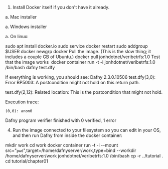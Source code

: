 1. Install Docker itself if you don't have it already.

  a. Mac installer

  a. Windows installer

  a. On linux:

sudo apt install docker.io
sudo service docker restart
sudo addgroup $USER docker
newgrp docker
Pull the image. (This is the slow thing; it includes a couple GB of Ubuntu.)
    docker pull jonhdotnet/veribetrfs:1.0
Test that the image works
​    docker container run -t -i jonhdotnet/veribetrfs:1.0 /bin/bash
    dafny test.dfy

If everything is working, you should see:
Dafny 2.3.0.10506
test.dfy(3,0): Error BP5003: A postcondition might not hold on this return path.

test.dfy(2,12): Related location: This is the postcondition that might not hold.

Execution trace:

    (0,0): anon0

 

Dafny program verifier finished with 0 verified, 1 error



4. Run the image connected to your filesystem so you can edit in your OS, and then run Dafny from inside the docker container:




mkdir work
cd work
docker container run -t -i --mount src="`pwd`",target=/home/dafnyserver/work,type=bind --workdir /home/dafnyserver/work jonhdotnet/veribetrfs:1.0 /bin/bash
cp -r ../tutorial .
cd tutorial/chapter01
